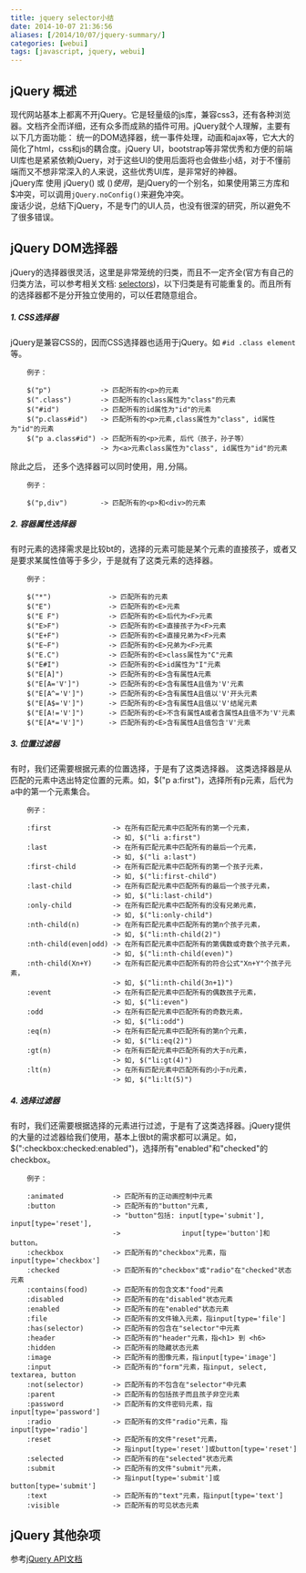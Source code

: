 ```yaml
---
title: jquery selector小结 
date: 2014-10-07 21:36:56 
aliases: [/2014/10/07/jquery-summary/]
categories: [webui] 
tags: [javascript, jquery, webui] 
---
```

## jQuery 概述  
 现代网站基本上都离不开jQuery。它是轻量级的js库，兼容css3，还有各种浏览器。文档齐全而详细，还有众多而成熟的插件可用。jQuery就个人理解，主要有以下几方面功能： 统一的DOM选择器，统一事件处理，动画和ajax等，它大大的简化了html，css和js的耦合度。jQuery UI，bootstrap等非常优秀和方便的前端UI库也是紧紧依赖jQuery，对于这些UI的使用后面将也会做些小结，对于不懂前端而又不想非常深入的人来说，这些优秀UI库，是非常好的神器。  
 jQuery库 使用 jQuery() 或 $()使用，$是jQuery的一个别名，如果使用第三方库和$冲突，可以调用`jQuery.noConfig()`来避免冲突。  
 废话少说，总结下jQuery，不是专门的UI人员，也没有很深的研究，所以避免不了很多错误。  

## jQuery DOM选择器  
 jQuery的选择器很灵活，这里是非常笼统的归类，而且不一定齐全(官方有自己的归类方法，可以参考相关文档: [selectors](http://api.jquery.com/category/selectors/))，以下归类是有可能重复的。而且所有的选择器都不是分开独立使用的，可以任君随意组合。  
##### 1. CSS选择器  
 jQuery是兼容CSS的，因而CSS选择器也适用于jQuery。如 `#id .class element`等。  
                
        例子：         
                 
        $("p")            -> 匹配所有的<p>的元素     
        $(".class")       -> 匹配所有的class属性为"class"的元素   
        $("#id")          -> 匹配所有的id属性为"id"的元素   
        $("p.class#id")   -> 匹配所有的<p>元素,class属性为"class", id属性为"id"的元素   
        $("p a.class#id") -> 匹配所有的<p>元素, 后代（孩子，孙子等）
                          -> 为<a>元素class属性为"class", id属性为"id"的元素 
    
除此之后， 还多个选择器可以同时使用，用`,`分隔。

        例子：
                         
        $("p,div")        -> 匹配所有的<p>和<div>的元素        


##### 2. 容器属性选择器  
有时元素的选择需求是比较bt的，选择的元素可能是某个元素的直接孩子，或者又是要求某属性值等于多少，于是就有了这类元素的选择器。  

        例子：       
              
        $("*")              -> 匹配所有的元素
        $("E")              -> 匹配所有的<E>元素
        $("E F")            -> 匹配所有的<E>后代为<F>元素
        $("E>F")            -> 匹配所有的<E>直接孩子为<F>元素
        $("E+F")            -> 匹配所有的<E>直接兄弟为<F>元素
        $("E~F")            -> 匹配所有的<E>兄弟为<F>元素
        $("E.C")            -> 匹配所有的<E>class属性为"C"元素
        $("E#I")            -> 匹配所有的<E>id属性为"I"元素
        $("E[A]")           -> 匹配所有的<E>含有属性A元素
        $("E[A='V']")       -> 匹配所有的<E>含有属性A且值为'V'元素
        $("E[A^='V']")      -> 匹配所有的<E>含有属性A且值以'V'开头元素
        $("E[A$='V']")      -> 匹配所有的<E>含有属性A且值以'V'结尾元素
        $("E[A!='V']")      -> 匹配所有的<E>不含有属性A或者含属性A且值不为'V'元素
        $("E[A*='V']")      -> 匹配所有的<E>含有属性A且值包含'V'元素


##### 3. 位置过滤器
有时，我们还需要根据元素的位置选择，于是有了这类选择器。 这类选择器是从匹配的元素中选出特定位置的元素。如，$("p a:first")，选择所有p元素，后代为a中的第一个元素集合。   

        例子：       
              
        :first               -> 在所有匹配元素中匹配所有的第一个元素，
                             -> 如, $("li a:first")
        :last                -> 在所有匹配元素中匹配所有的最后一个元素，
                             -> 如, $("li a:last")
        :first-child         -> 在所有匹配元素中匹配所有的第一个孩子元素，
                             -> 如, $("li:first-child")
        :last-child          -> 在所有匹配元素中匹配所有的最后一个孩子元素，
                             -> 如, $("li:last-child")
        :only-child          -> 在所有匹配元素中匹配所有的没有兄弟元素，
                             -> 如, $("li:only-child")
        :nth-child(n)        -> 在所有匹配元素中匹配所有的第n个孩子元素，
                             -> 如, $("li:nth-child(2)")
        :nth-child(even|odd) -> 在所有匹配元素中匹配所有的第偶数或奇数个孩子元素，
                             -> 如, $("li:nth-child(even)")
        :nth-child(Xn+Y)     -> 在所有匹配元素中匹配所有的符合公式"Xn+Y"个孩子元素，
                             -> 如, $("li:nth-child(3n+1)")
        :event               -> 在所有匹配元素中匹配所有的偶数孩子元素，
                             -> 如, $("li:even")
        :odd                 -> 在所有匹配元素中匹配所有的奇数元素，
                             -> 如, $("li:odd")
        :eq(n)               -> 在所有匹配元素中匹配所有的第n个元素，
                             -> 如, $("li:eq(2)")
        :gt(n)               -> 在所有匹配元素中匹配所有的大于n元素，
                             -> 如, $("li:gt(4)")
        :lt(n)               -> 在所有匹配元素中匹配所有的小于n元素，
                             -> 如, $("li:lt(5)")

##### 4. 选择过滤器
有时，我们还需要根据选择的元素进行过滤，于是有了这类选择器。jQuery提供的大量的过滤器给我们使用，基本上很bt的需求都可以满足。如，$(":checkbox:checked:enabled")，选择所有"enabled"和"checked"的checkbox。    

        例子：       
              
        :animated            -> 匹配所有的正动画控制中元素
        :button              -> 匹配所有的"button"元素,
                             -> "button"包括: input[type='submit'], input[type='reset'], 
                             ->               input[type='button']和 button。
        :checkbox            -> 匹配所有的"checkbox"元素，指input[type='checkbox']
        :checked             -> 匹配所有的"checkbox"或"radio"在"checked"状态元素
        :contains(food)      -> 匹配所有的包含文本"food"元素
        :disabled            -> 匹配所有的在"disabled"状态元素
        :enabled             -> 匹配所有的在"enabled"状态元素
        :file                -> 匹配所有的文件输入元素，指input[type='file']
        :has(selector)       -> 匹配所有的包含在"selector"中元素
        :header              -> 匹配所有的"header"元素，指<h1> 到 <h6>
        :hidden              -> 匹配所有的隐藏状态元素
        :image               -> 匹配所有的图像元素，指input[type='image']
        :input               -> 匹配所有的"form"元素，指input, select, textarea, button
        :not(selector)       -> 匹配所有的不包含在"selector"中元素
        :parent              -> 匹配所有的包括孩子而且孩子非空元素
        :password            -> 匹配所有的文件密码元素，指input[type='password']
        :radio               -> 匹配所有的文件"radio"元素，指input[type='radio']
        :reset               -> 匹配所有的文件"reset"元素，
                             -> 指input[type='reset']或button[type='reset']
        :selected            -> 匹配所有的在"selected"状态元素
        :submit              -> 匹配所有的文件"submit"元素，
                             -> 指input[type='submit']或button[type='submit']
        :text                -> 匹配所有的"text"元素，指input[type='text']
        :visible             -> 匹配所有的可见状态元素


## jQuery 其他杂项
参考[jQuery API文档](http://api.jquery.com/)

